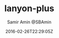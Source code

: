 ---
title: "lanyon-plus"
github: https://github.com/dyndna/lanyon-plus
demo: http://dyndna.github.io/lanyon-plus
author: Samir Amin @SBAmin

ssg:
  - Jekyll
cms:
  - No Cms
date: 2016-02-26T22:29:05Z
github_branch: master
---